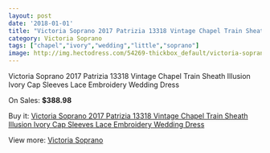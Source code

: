```yaml
---
layout: post
date: '2018-01-01'
title: "Victoria Soprano 2017 Patrizia 13318 Vintage Chapel Train Sheath Illusion Ivory Cap Sleeves Lace Embroidery Wedding Dress"
category: Victoria Soprano
tags: ["chapel","ivory","wedding","little","soprano"]
image: http://img.hectodress.com/54269-thickbox_default/victoria-soprano-2017-patrizia-13318-vintage-chapel-train-sheath-illusion-ivory-cap-sleeves-lace-embroidery-wedding-dress.jpg
---
```

Victoria Soprano 2017 Patrizia 13318 Vintage Chapel Train Sheath Illusion Ivory Cap Sleeves Lace Embroidery Wedding Dress

On Sales: **$388.98**
<a href="https://www.hectodress.com/victoria-soprano/16938-victoria-soprano-2017-patrizia-13318-vintage-chapel-train-sheath-illusion-ivory-cap-sleeves-lace-embroidery-wedding-dress.html"><amp-img layout="responsive" width="600" height="600" src="//img.hectodress.com/54269-thickbox_default/victoria-soprano-2017-patrizia-13318-vintage-chapel-train-sheath-illusion-ivory-cap-sleeves-lace-embroidery-wedding-dress.jpg" alt="Victoria Soprano 2017 Patrizia 13318 Vintage Chapel Train Sheath Illusion Ivory Cap Sleeves Lace Embroidery Wedding Dress 0" /></a>
<a href="https://www.hectodress.com/victoria-soprano/16938-victoria-soprano-2017-patrizia-13318-vintage-chapel-train-sheath-illusion-ivory-cap-sleeves-lace-embroidery-wedding-dress.html"><amp-img layout="responsive" width="600" height="600" src="//img.hectodress.com/54275-thickbox_default/victoria-soprano-2017-patrizia-13318-vintage-chapel-train-sheath-illusion-ivory-cap-sleeves-lace-embroidery-wedding-dress.jpg" alt="Victoria Soprano 2017 Patrizia 13318 Vintage Chapel Train Sheath Illusion Ivory Cap Sleeves Lace Embroidery Wedding Dress 1" /></a>
<a href="https://www.hectodress.com/victoria-soprano/16938-victoria-soprano-2017-patrizia-13318-vintage-chapel-train-sheath-illusion-ivory-cap-sleeves-lace-embroidery-wedding-dress.html"><amp-img layout="responsive" width="600" height="600" src="//img.hectodress.com/54274-thickbox_default/victoria-soprano-2017-patrizia-13318-vintage-chapel-train-sheath-illusion-ivory-cap-sleeves-lace-embroidery-wedding-dress.jpg" alt="Victoria Soprano 2017 Patrizia 13318 Vintage Chapel Train Sheath Illusion Ivory Cap Sleeves Lace Embroidery Wedding Dress 2" /></a>
<a href="https://www.hectodress.com/victoria-soprano/16938-victoria-soprano-2017-patrizia-13318-vintage-chapel-train-sheath-illusion-ivory-cap-sleeves-lace-embroidery-wedding-dress.html"><amp-img layout="responsive" width="600" height="600" src="//img.hectodress.com/54273-thickbox_default/victoria-soprano-2017-patrizia-13318-vintage-chapel-train-sheath-illusion-ivory-cap-sleeves-lace-embroidery-wedding-dress.jpg" alt="Victoria Soprano 2017 Patrizia 13318 Vintage Chapel Train Sheath Illusion Ivory Cap Sleeves Lace Embroidery Wedding Dress 3" /></a>
<a href="https://www.hectodress.com/victoria-soprano/16938-victoria-soprano-2017-patrizia-13318-vintage-chapel-train-sheath-illusion-ivory-cap-sleeves-lace-embroidery-wedding-dress.html"><amp-img layout="responsive" width="600" height="600" src="//img.hectodress.com/54272-thickbox_default/victoria-soprano-2017-patrizia-13318-vintage-chapel-train-sheath-illusion-ivory-cap-sleeves-lace-embroidery-wedding-dress.jpg" alt="Victoria Soprano 2017 Patrizia 13318 Vintage Chapel Train Sheath Illusion Ivory Cap Sleeves Lace Embroidery Wedding Dress 4" /></a>
<a href="https://www.hectodress.com/victoria-soprano/16938-victoria-soprano-2017-patrizia-13318-vintage-chapel-train-sheath-illusion-ivory-cap-sleeves-lace-embroidery-wedding-dress.html"><amp-img layout="responsive" width="600" height="600" src="//img.hectodress.com/54271-thickbox_default/victoria-soprano-2017-patrizia-13318-vintage-chapel-train-sheath-illusion-ivory-cap-sleeves-lace-embroidery-wedding-dress.jpg" alt="Victoria Soprano 2017 Patrizia 13318 Vintage Chapel Train Sheath Illusion Ivory Cap Sleeves Lace Embroidery Wedding Dress 5" /></a>
<a href="https://www.hectodress.com/victoria-soprano/16938-victoria-soprano-2017-patrizia-13318-vintage-chapel-train-sheath-illusion-ivory-cap-sleeves-lace-embroidery-wedding-dress.html"><amp-img layout="responsive" width="600" height="600" src="//img.hectodress.com/54270-thickbox_default/victoria-soprano-2017-patrizia-13318-vintage-chapel-train-sheath-illusion-ivory-cap-sleeves-lace-embroidery-wedding-dress.jpg" alt="Victoria Soprano 2017 Patrizia 13318 Vintage Chapel Train Sheath Illusion Ivory Cap Sleeves Lace Embroidery Wedding Dress 6" /></a>

Buy it: [Victoria Soprano 2017 Patrizia 13318 Vintage Chapel Train Sheath Illusion Ivory Cap Sleeves Lace Embroidery Wedding Dress](https://www.hectodress.com/victoria-soprano/16938-victoria-soprano-2017-patrizia-13318-vintage-chapel-train-sheath-illusion-ivory-cap-sleeves-lace-embroidery-wedding-dress.html "Victoria Soprano 2017 Patrizia 13318 Vintage Chapel Train Sheath Illusion Ivory Cap Sleeves Lace Embroidery Wedding Dress")

View more: [Victoria Soprano](https://www.hectodress.com/346-victoria-soprano "Victoria Soprano")